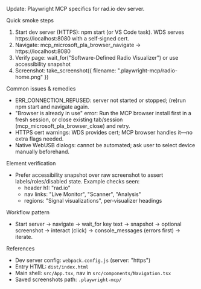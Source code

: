 Update: Playwright MCP specifics for rad.io dev server.

Quick smoke steps

1. Start dev server (HTTPS): npm start (or VS Code task). WDS serves https://localhost:8080 with a self‑signed cert.
2. Navigate: mcp_microsoft_pla_browser_navigate → https://localhost:8080
3. Verify page: wait_for("Software-Defined Radio Visualizer") or use accessibility snapshot
4. Screenshot: take_screenshot({ filename: ".playwright-mcp/radio-home.png" })

Common issues & remedies

- ERR_CONNECTION_REFUSED: server not started or stopped; (re)run npm start and navigate again.
- "Browser is already in use" error: Run the MCP browser install first in a fresh session, or close existing tab/session (mcp_microsoft_pla_browser_close) and retry.
- HTTPS cert warnings: WDS provides cert; MCP browser handles it—no extra flags needed.
- Native WebUSB dialogs: cannot be automated; ask user to select device manually beforehand.

Element verification

- Prefer accessibility snapshot over raw screenshot to assert labels/roles/disabled state. Example checks seen:
  - header h1: "rad.io"
  - nav links: "Live Monitor", "Scanner", "Analysis"
  - regions: "Signal visualizations", per‑visualizer headings

Workflow pattern

- Start server → navigate → wait_for key text → snapshot → optional screenshot → interact (click) → console_messages (errors first) → iterate.

References

- Dev server config: `webpack.config.js` (server: "https")
- Entry HTML: `dist/index.html`
- Main shell: `src/App.tsx`, nav in `src/components/Navigation.tsx`
- Saved screenshots path: `.playwright-mcp/`
